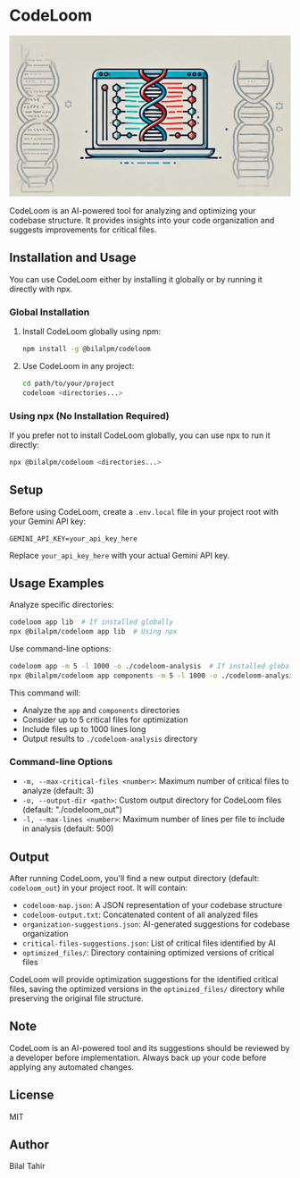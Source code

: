 # CodeLoom

![CodeLoom Icon](./loom.webp)

CodeLoom is an AI-powered tool for analyzing and optimizing your codebase structure. It provides insights into your code organization and suggests improvements for critical files.

## Installation and Usage

You can use CodeLoom either by installing it globally or by running it directly with npx.

### Global Installation

1. Install CodeLoom globally using npm:

   ```bash
   npm install -g @bilalpm/codeloom
   ```

2. Use CodeLoom in any project:

   ```bash
   cd path/to/your/project
   codeloom <directories...>
   ```

### Using npx (No Installation Required)

If you prefer not to install CodeLoom globally, you can use npx to run it directly:

```bash
npx @bilalpm/codeloom <directories...>
```

## Setup

Before using CodeLoom, create a `.env.local` file in your project root with your Gemini API key:

```
GEMINI_API_KEY=your_api_key_here
```

Replace `your_api_key_here` with your actual Gemini API key.

## Usage Examples

Analyze specific directories:

```bash
codeloom app lib  # If installed globally
npx @bilalpm/codeloom app lib  # Using npx
```

Use command-line options:

```bash
codeloom app -m 5 -l 1000 -o ./codeloom-analysis  # If installed globally
npx @bilalpm/codeloom app components -m 5 -l 1000 -o ./codeloom-analysis  # Using npx
```

This command will:

- Analyze the `app` and `components` directories
- Consider up to 5 critical files for optimization
- Include files up to 1000 lines long
- Output results to `./codeloom-analysis` directory

### Command-line Options

- `-m, --max-critical-files <number>`: Maximum number of critical files to analyze (default: 3)
- `-o, --output-dir <path>`: Custom output directory for CodeLoom files (default: "./codeloom_out")
- `-l, --max-lines <number>`: Maximum number of lines per file to include in analysis (default: 500)

## Output

After running CodeLoom, you'll find a new output directory (default: `codeloom_out`) in your project root. It will contain:

- `codeloom-map.json`: A JSON representation of your codebase structure
- `codeloom-output.txt`: Concatenated content of all analyzed files
- `organization-suggestions.json`: AI-generated suggestions for codebase organization
- `critical-files-suggestions.json`: List of critical files identified by AI
- `optimized_files/`: Directory containing optimized versions of critical files

CodeLoom will provide optimization suggestions for the identified critical files, saving the optimized versions in the `optimized_files/` directory while preserving the original file structure.

## Note

CodeLoom is an AI-powered tool and its suggestions should be reviewed by a developer before implementation. Always back up your code before applying any automated changes.

## License

MIT

## Author

Bilal Tahir
